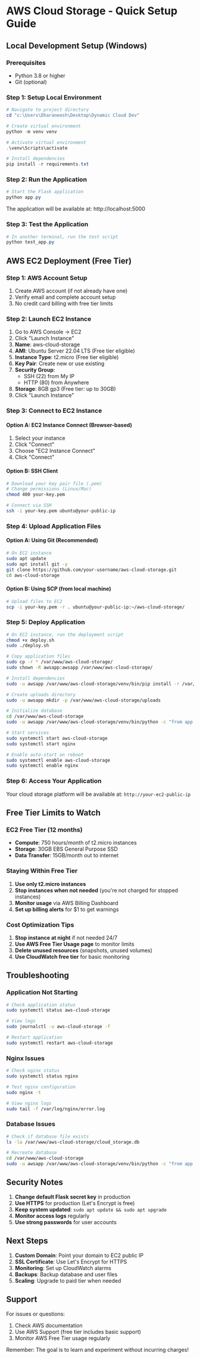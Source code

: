 # AWS Cloud Storage - Quick Setup Guide

## Local Development Setup (Windows)

### Prerequisites
- Python 3.8 or higher
- Git (optional)

### Step 1: Setup Local Environment

```powershell
# Navigate to project directory
cd "c:\Users\Dharaneesh\Desktop\Dynamic Cloud Dev"

# Create virtual environment
python -m venv venv

# Activate virtual environment
.\venv\Scripts\activate

# Install dependencies
pip install -r requirements.txt
```

### Step 2: Run the Application

```powershell
# Start the Flask application
python app.py
```

The application will be available at: http://localhost:5000

### Step 3: Test the Application

```powershell
# In another terminal, run the test script
python test_app.py
```

## AWS EC2 Deployment (Free Tier)

### Step 1: AWS Account Setup
1. Create AWS account (if not already have one)
2. Verify email and complete account setup
3. No credit card billing with free tier limits

### Step 2: Launch EC2 Instance
1. Go to AWS Console → EC2
2. Click "Launch Instance"
3. **Name**: aws-cloud-storage
4. **AMI**: Ubuntu Server 22.04 LTS (Free tier eligible)
5. **Instance Type**: t2.micro (Free tier eligible)
6. **Key Pair**: Create new or use existing
7. **Security Group**: 
   - SSH (22) from My IP
   - HTTP (80) from Anywhere
8. **Storage**: 8GB gp3 (Free tier: up to 30GB)
9. Click "Launch Instance"

### Step 3: Connect to EC2 Instance

#### Option A: EC2 Instance Connect (Browser-based)
1. Select your instance
2. Click "Connect"
3. Choose "EC2 Instance Connect"
4. Click "Connect"

#### Option B: SSH Client
```bash
# Download your key pair file (.pem)
# Change permissions (Linux/Mac)
chmod 400 your-key.pem

# Connect via SSH
ssh -i your-key.pem ubuntu@your-public-ip
```

### Step 4: Upload Application Files

#### Option A: Using Git (Recommended)
```bash
# On EC2 instance
sudo apt update
sudo apt install git -y
git clone https://github.com/your-username/aws-cloud-storage.git
cd aws-cloud-storage
```

#### Option B: Using SCP (from local machine)
```bash
# Upload files to EC2
scp -i your-key.pem -r . ubuntu@your-public-ip:~/aws-cloud-storage/
```

### Step 5: Deploy Application

```bash
# On EC2 instance, run the deployment script
chmod +x deploy.sh
sudo ./deploy.sh

# Copy application files
sudo cp -r * /var/www/aws-cloud-storage/
sudo chown -R awsapp:awsapp /var/www/aws-cloud-storage/

# Install dependencies
sudo -u awsapp /var/www/aws-cloud-storage/venv/bin/pip install -r /var/www/aws-cloud-storage/requirements.txt

# Create uploads directory
sudo -u awsapp mkdir -p /var/www/aws-cloud-storage/uploads

# Initialize database
cd /var/www/aws-cloud-storage
sudo -u awsapp /var/www/aws-cloud-storage/venv/bin/python -c "from app import init_db; init_db()"

# Start services
sudo systemctl start aws-cloud-storage
sudo systemctl start nginx

# Enable auto-start on reboot
sudo systemctl enable aws-cloud-storage
sudo systemctl enable nginx
```

### Step 6: Access Your Application

Your cloud storage platform will be available at:
`http://your-ec2-public-ip`

## Free Tier Limits to Watch

### EC2 Free Tier (12 months)
- **Compute**: 750 hours/month of t2.micro instances
- **Storage**: 30GB EBS General Purpose SSD
- **Data Transfer**: 15GB/month out to internet

### Staying Within Free Tier
1. **Use only t2.micro instances**
2. **Stop instances when not needed** (you're not charged for stopped instances)
3. **Monitor usage** via AWS Billing Dashboard
4. **Set up billing alerts** for $1 to get warnings

### Cost Optimization Tips
1. **Stop instance at night** if not needed 24/7
2. **Use AWS Free Tier Usage page** to monitor limits
3. **Delete unused resources** (snapshots, unused volumes)
4. **Use CloudWatch free tier** for basic monitoring

## Troubleshooting

### Application Not Starting
```bash
# Check application status
sudo systemctl status aws-cloud-storage

# View logs
sudo journalctl -u aws-cloud-storage -f

# Restart application
sudo systemctl restart aws-cloud-storage
```

### Nginx Issues
```bash
# Check nginx status
sudo systemctl status nginx

# Test nginx configuration
sudo nginx -t

# View nginx logs
sudo tail -f /var/log/nginx/error.log
```

### Database Issues
```bash
# Check if database file exists
ls -la /var/www/aws-cloud-storage/cloud_storage.db

# Recreate database
cd /var/www/aws-cloud-storage
sudo -u awsapp /var/www/aws-cloud-storage/venv/bin/python -c "from app import init_db; init_db()"
```

## Security Notes

1. **Change default Flask secret key** in production
2. **Use HTTPS** for production (Let's Encrypt is free)
3. **Keep system updated**: `sudo apt update && sudo apt upgrade`
4. **Monitor access logs** regularly
5. **Use strong passwords** for user accounts

## Next Steps

1. **Custom Domain**: Point your domain to EC2 public IP
2. **SSL Certificate**: Use Let's Encrypt for HTTPS
3. **Monitoring**: Set up CloudWatch alarms
4. **Backups**: Backup database and user files
5. **Scaling**: Upgrade to paid tier when needed

## Support

For issues or questions:
1. Check AWS documentation
2. Use AWS Support (free tier includes basic support)
3. Monitor AWS Free Tier usage regularly

Remember: The goal is to learn and experiment without incurring charges!
